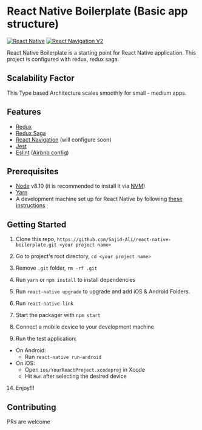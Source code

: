 React Native Boilerplate (Basic app structure)
===========================================

[![React Native](https://img.shields.io/badge/React%20Native-v0.58.3-blue.svg)](https://facebook.github.io/react-native/)
[![React Navigation V2](https://img.shields.io/badge/React%20Navigation-v3.1-blue.svg)](https://reactnavigation.org/)


React Native Boilerplate is a starting point for React Native application. This project is configured with redux, redux saga.


## Scalability Factor

This Type based Architecture scales smoothly for small - medium apps. 


## Features

* [Redux](http://redux.js.org/)
* [Redux Saga](https://redux-saga.js.org/) 
* [React Navigation](https://reactnavigation.org/) (will configure soon)
* [Jest](https://facebook.github.io/jest/)
* [Eslint](http://eslint.org/) ([Airbnb config](https://github.com/airbnb/javascript/tree/master/packages/eslint-config-airbnb))


## Prerequisites

* [Node](https://nodejs.org) v8.10 (it is recommended to install it via [NVM](https://github.com/creationix/nvm))
* [Yarn](https://yarnpkg.com/)
* A development machine set up for React Native by following [these instructions](https://facebook.github.io/react-native/docs/getting-started.html)

## Getting Started

1. Clone this repo, `https://github.com/Sajid-Ali/react-native-boilerplate.git <your project name>`
2. Go to project's root directory, `cd <your project name>`
3. Remove `.git` folder,  `rm -rf .git`

7. Run `yarn` or `npm install` to install dependencies

8. Run `react-native upgrade` to upgrade and add iOS & Android Folders.
  
9. Run `react-native link`


11. Start the packager with `npm start`
12. Connect a mobile device to your development machine
13. Run the test application:
  * On Android:
    * Run `react-native run-android`
  * On iOS:
    * Open `ios/YourReactProject.xcodeproj` in Xcode
    * Hit `Run` after selecting the desired device
14. Enjoy!!!


## Contributing

PRs are welcome

